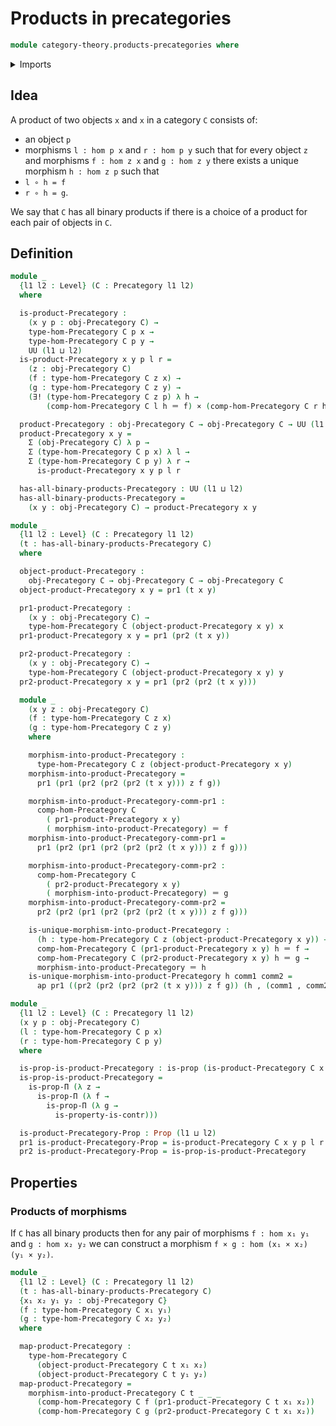 # Products in precategories

```agda
module category-theory.products-precategories where
```

<details><summary>Imports</summary>

```agda
open import category-theory.precategories

open import foundation.cartesian-product-types
open import foundation.contractible-types
open import foundation.dependent-pair-types
open import foundation.identity-types
open import foundation.propositions
open import foundation.unique-existence
open import foundation.universe-levels
```

</details>

## Idea

A product of two objects `x` and `x` in a category `C` consists of:

- an object `p`
- morphisms `l : hom p x` and `r : hom p y` such that for every object `z` and
  morphisms `f : hom z x` and `g : hom z y` there exists a unique morphism
  `h : hom z p` such that
- `l ∘ h = f`
- `r ∘ h = g`.

We say that `C` has all binary products if there is a choice of a product for
each pair of objects in `C`.

## Definition

```agda
module _
  {l1 l2 : Level} (C : Precategory l1 l2)
  where

  is-product-Precategory :
    (x y p : obj-Precategory C) →
    type-hom-Precategory C p x →
    type-hom-Precategory C p y →
    UU (l1 ⊔ l2)
  is-product-Precategory x y p l r =
    (z : obj-Precategory C)
    (f : type-hom-Precategory C z x) →
    (g : type-hom-Precategory C z y) →
    (∃! (type-hom-Precategory C z p) λ h →
        (comp-hom-Precategory C l h ＝ f) × (comp-hom-Precategory C r h ＝ g))

  product-Precategory : obj-Precategory C → obj-Precategory C → UU (l1 ⊔ l2)
  product-Precategory x y =
    Σ (obj-Precategory C) λ p →
    Σ (type-hom-Precategory C p x) λ l →
    Σ (type-hom-Precategory C p y) λ r →
      is-product-Precategory x y p l r

  has-all-binary-products-Precategory : UU (l1 ⊔ l2)
  has-all-binary-products-Precategory =
    (x y : obj-Precategory C) → product-Precategory x y

module _
  {l1 l2 : Level} (C : Precategory l1 l2)
  (t : has-all-binary-products-Precategory C)
  where

  object-product-Precategory :
    obj-Precategory C → obj-Precategory C → obj-Precategory C
  object-product-Precategory x y = pr1 (t x y)

  pr1-product-Precategory :
    (x y : obj-Precategory C) →
    type-hom-Precategory C (object-product-Precategory x y) x
  pr1-product-Precategory x y = pr1 (pr2 (t x y))

  pr2-product-Precategory :
    (x y : obj-Precategory C) →
    type-hom-Precategory C (object-product-Precategory x y) y
  pr2-product-Precategory x y = pr1 (pr2 (pr2 (t x y)))

  module _
    (x y z : obj-Precategory C)
    (f : type-hom-Precategory C z x)
    (g : type-hom-Precategory C z y)
    where

    morphism-into-product-Precategory :
      type-hom-Precategory C z (object-product-Precategory x y)
    morphism-into-product-Precategory =
      pr1 (pr1 (pr2 (pr2 (pr2 (t x y))) z f g))

    morphism-into-product-Precategory-comm-pr1 :
      comp-hom-Precategory C
        ( pr1-product-Precategory x y)
        ( morphism-into-product-Precategory) ＝ f
    morphism-into-product-Precategory-comm-pr1 =
      pr1 (pr2 (pr1 (pr2 (pr2 (pr2 (t x y))) z f g)))

    morphism-into-product-Precategory-comm-pr2 :
      comp-hom-Precategory C
        ( pr2-product-Precategory x y)
        ( morphism-into-product-Precategory) ＝ g
    morphism-into-product-Precategory-comm-pr2 =
      pr2 (pr2 (pr1 (pr2 (pr2 (pr2 (t x y))) z f g)))

    is-unique-morphism-into-product-Precategory :
      (h : type-hom-Precategory C z (object-product-Precategory x y)) →
      comp-hom-Precategory C (pr1-product-Precategory x y) h ＝ f →
      comp-hom-Precategory C (pr2-product-Precategory x y) h ＝ g →
      morphism-into-product-Precategory ＝ h
    is-unique-morphism-into-product-Precategory h comm1 comm2 =
      ap pr1 ((pr2 (pr2 (pr2 (pr2 (t x y))) z f g)) (h , (comm1 , comm2)))

module _
  {l1 l2 : Level} (C : Precategory l1 l2)
  (x y p : obj-Precategory C)
  (l : type-hom-Precategory C p x)
  (r : type-hom-Precategory C p y)
  where

  is-prop-is-product-Precategory : is-prop (is-product-Precategory C x y p l r)
  is-prop-is-product-Precategory =
    is-prop-Π (λ z →
      is-prop-Π (λ f →
        is-prop-Π (λ g →
          is-property-is-contr)))

  is-product-Precategory-Prop : Prop (l1 ⊔ l2)
  pr1 is-product-Precategory-Prop = is-product-Precategory C x y p l r
  pr2 is-product-Precategory-Prop = is-prop-is-product-Precategory
```

## Properties

### Products of morphisms

If `C` has all binary products then for any pair of morphisms `f : hom x₁ y₁`
and `g : hom x₂ y₂` we can construct a morphism
`f × g : hom (x₁ × x₂) (y₁ × y₂)`.

```agda
module _
  {l1 l2 : Level} (C : Precategory l1 l2)
  (t : has-all-binary-products-Precategory C)
  {x₁ x₂ y₁ y₂ : obj-Precategory C}
  (f : type-hom-Precategory C x₁ y₁)
  (g : type-hom-Precategory C x₂ y₂)
  where

  map-product-Precategory :
    type-hom-Precategory C
      (object-product-Precategory C t x₁ x₂)
      (object-product-Precategory C t y₁ y₂)
  map-product-Precategory =
    morphism-into-product-Precategory C t _ _ _
      (comp-hom-Precategory C f (pr1-product-Precategory C t x₁ x₂))
      (comp-hom-Precategory C g (pr2-product-Precategory C t x₁ x₂))
```
